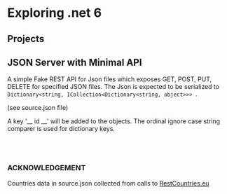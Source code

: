 # Exploring .net 6

## Projects

## JSON Server with Minimal API
A simple Fake REST API for Json files which exposes GET, POST, PUT, DELETE for specified JSON files.
The Json is expected to be serialized to  ``` Dictionary<string, ICollection<Dictionary<string, object>>>  ```.

(see source.json file)

A key '__ id __' will be added to the objects. The ordinal ignore case string comparer is used for dictionary keys.





<br>
<br>

### ACKNOWLEDGEMENT

Countries data in source.json collected from calls to [RestCountries.eu](https://restcountries.eu/)
